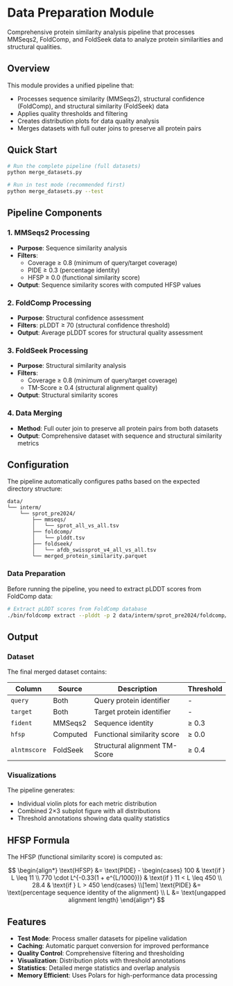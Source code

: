 # Data Preparation Module

Comprehensive protein similarity analysis pipeline that processes MMSeqs2, FoldComp, and FoldSeek data to analyze protein similarities and structural qualities.

## Overview

This module provides a unified pipeline that:

- Processes sequence similarity (MMSeqs2), structural confidence (FoldComp), and structural similarity (FoldSeek) data
- Applies quality thresholds and filtering
- Creates distribution plots for data quality analysis
- Merges datasets with full outer joins to preserve all protein pairs

## Quick Start

```bash
# Run the complete pipeline (full datasets)
python merge_datasets.py

# Run in test mode (recommended first)
python merge_datasets.py --test
```

## Pipeline Components

### 1. MMSeqs2 Processing

- **Purpose**: Sequence similarity analysis
- **Filters**:
  - Coverage ≥ 0.8 (minimum of query/target coverage)
  - PIDE ≥ 0.3 (percentage identity)
  - HFSP ≥ 0.0 (functional similarity score)
- **Output**: Sequence similarity scores with computed HFSP values

### 2. FoldComp Processing

- **Purpose**: Structural confidence assessment
- **Filters**: pLDDT ≥ 70 (structural confidence threshold)
- **Output**: Average pLDDT scores for structural quality assessment

### 3. FoldSeek Processing

- **Purpose**: Structural similarity analysis
- **Filters**:
  - Coverage ≥ 0.8 (minimum of query/target coverage)
  - TM-Score ≥ 0.4 (structural alignment quality)
- **Output**: Structural similarity scores

### 4. Data Merging

- **Method**: Full outer join to preserve all protein pairs from both datasets
- **Output**: Comprehensive dataset with sequence and structural similarity metrics

## Configuration

The pipeline automatically configures paths based on the expected directory structure:

```
data/
└── interm/
    └── sprot_pre2024/
        ├── mmseqs/
        │   └── sprot_all_vs_all.tsv
        ├── foldcomp/
        │   └── plddt.tsv
        ├── foldseek/
        │   └── afdb_swissprot_v4_all_vs_all.tsv
        └── merged_protein_similarity.parquet
```

### Data Preparation

Before running the pipeline, you need to extract pLDDT scores from FoldComp data:

```bash
# Extract pLDDT scores from FoldComp database
./bin/foldcomp extract --plddt -p 2 data/interm/sprot_pre2024/foldcomp/afdb_swissprot_v4 data/interm/sprot_pre2024/foldcomp/plddt.tsv
```

## Output

### Dataset

The final merged dataset contains:

| Column       | Source   | Description                   | Threshold |
| ------------ | -------- | ----------------------------- | --------- |
| `query`      | Both     | Query protein identifier      | -         |
| `target`     | Both     | Target protein identifier     | -         |
| `fident`     | MMSeqs2  | Sequence identity             | ≥ 0.3     |
| `hfsp`       | Computed | Functional similarity score   | ≥ 0.0     |
| `alntmscore` | FoldSeek | Structural alignment TM-Score | ≥ 0.4     |

### Visualizations

The pipeline generates:

- Individual violin plots for each metric distribution
- Combined 2×3 subplot figure with all distributions
- Threshold annotations showing data quality statistics

## HFSP Formula

The HFSP (functional similarity score) is computed as:

$$
\begin{align*}
\text{HFSP} &= \text{PIDE} - \begin{cases}
100 & \text{if } L \leq 11 \\
770 \cdot L^{-0.33(1 + e^{L/1000})} & \text{if } 11 < L \leq 450 \\
28.4 & \text{if } L > 450
\end{cases} \\[1em]
\text{PIDE} &= \text{percentage sequence identity of the alignment} \\
L &= \text{ungapped alignment length}
\end{align*}
$$

## Features

- **Test Mode**: Process smaller datasets for pipeline validation
- **Caching**: Automatic parquet conversion for improved performance
- **Quality Control**: Comprehensive filtering and thresholding
- **Visualization**: Distribution plots with threshold annotations
- **Statistics**: Detailed merge statistics and overlap analysis
- **Memory Efficient**: Uses Polars for high-performance data processing
